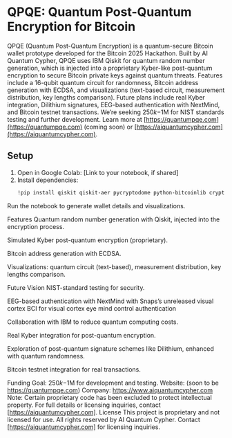 # QPQE: Quantum Post-Quantum Encryption for Bitcoin

QPQE (Quantum Post-Quantum Encryption) is a quantum-secure Bitcoin wallet prototype developed for the Bitcoin 2025 Hackathon. Built by AI Quantum Cypher, QPQE uses IBM Qiskit for quantum random number generation, which is injected into a proprietary Kyber-like post-quantum encryption to secure Bitcoin private keys against quantum threats. Features include a 16-qubit quantum circuit for randomness, Bitcoin address generation with ECDSA, and visualizations (text-based circuit, measurement distribution, key lengths comparison). Future plans include real Kyber integration, Dilithium signatures, EEG-based authentication with NextMind, and Bitcoin testnet transactions. We’re seeking $250k-$1M for NIST standards testing and further development. Learn more at [https://quantumpqe.com](https://quantumpqe.com) (coming soon) or [https://aiquantumcypher.com](https://aiquantumcypher.com).

## Setup
1. Open in Google Colab: [Link to your notebook, if shared]
2. Install dependencies:
   ```bash
   !pip install qiskit qiskit-aer pycryptodome python-bitcoinlib cryptography matplotlib

Run the notebook to generate wallet details and visualizations.

Features
Quantum random number generation with Qiskit, injected into the encryption process.

Simulated Kyber post-quantum encryption (proprietary).

Bitcoin address generation with ECDSA.

Visualizations: quantum circuit (text-based), measurement distribution, key lengths comparison.

Future Vision
NIST-standard testing for security.

EEG-based authentication with NextMind with Snaps’s unreleased visual cortex BCI for visual cortex eye mind control authentication

Collaboration with IBM to reduce quantum computing costs.

Real Kyber integration for post-quantum encryption.

Exploration of post-quantum signature schemes like Dilithium, enhanced with quantum randomness.

Bitcoin testnet integration for real transactions.

Funding Goal: $250k-$1M for development and testing.
Website: (soon to be https://quantumpqe.com)
Company: https://www.aiquantumcypher.com
Note: Certain proprietary code has been excluded to protect intellectual property. For full details or licensing inquiries, contact [https://aiquantumcypher.com].
License
This project is proprietary and not licensed for use. All rights reserved by AI Quantum Cypher. Contact [https://aiquantumcypher.com] for licensing inquiries.
